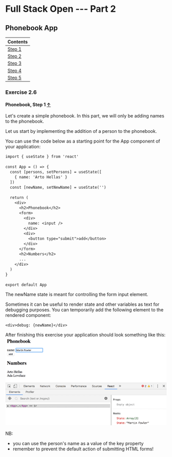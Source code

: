 # Full Stack Open --- Part 2

## Phonebook App

| Contents                  |
| ------------------------- |
| [Step 1](#exercise-2.6)   |
| [Step 2](#exercise-2.7)   |
| [Step 3](#exercise-2.8)   |
| [Step 4](#exercise-2.9)   |
| [Step 5 ](#exercise-2.10) |

### Exercise 2.6

#### Phonebook, Step 1 [&#8593;](#phonebook-app)

Let's create a simple phonebook. In this part, we will only be adding names to the phonebook.

Let us start by implementing the addition of a person to the phonebook.

You can use the code below as a starting point for the App component of your application:

```react
import { useState } from 'react'

const App = () => {
  const [persons, setPersons] = useState([
    { name: 'Arto Hellas' }
  ])
  const [newName, setNewName] = useState('')

  return (
    <div>
      <h2>Phonebook</h2>
      <form>
        <div>
          name: <input />
        </div>
        <div>
          <button type="submit">add</button>
        </div>
      </form>
      <h2>Numbers</h2>
      ...
    </div>
  )
}

export default App
```

The newName state is meant for controlling the form input element.

Sometimes it can be useful to render state and other variables as text for debugging purposes. You can temporarily add the following element to the rendered component:

```react
<div>debug: {newName}</div>
```

After finishing this exercise your application should look something like this:
![](./src/assets/10e.png)

NB:

- you can use the person's name as a value of the key property
- remember to prevent the default action of submitting HTML forms!
